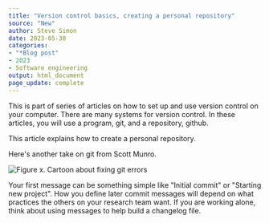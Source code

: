 ```yaml
---
title: "Version control basics, creating a personal repository"
source: "New"
author: Steve Simon
date: 2023-05-30
categories:
- "*Blog post"
- 2023
- Software engineering
output: html_document
page_update: complete
---
```


This is part of series of articles on how to set up and use version control on your computer. There are many systems for version control. In these articles, you will use a program, git, and a repository, github.

This article explains how to create a personal repository. 

<!---more--->

Here's another take on git from Scott Munro.

![Figure x. Cartoon about fixing git errors](https://imgs.xkcd.com/comics/git.png)

Your first message can be something simple like "Initial commit" or "Starting new project". How you define later commit messages will depend on what practices the others on your research team want. If you are working alone, think about using messages to help build a changelog file.

